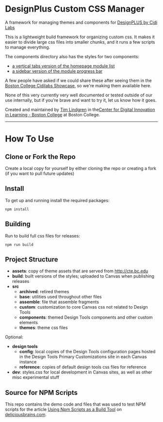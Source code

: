 # DesignPlus Custom CSS Manager

A framework for managing themes and components for [DesignPLUS by Cidi Labs](https://cidilabs.com/landing/design-tools/)

This is a lightweight build framework for organizing custom css. It makes it easier to divide large css files into smaller chunks, and it runs a few scripts to manage everything. 

The components directory also has the styles for two components: 
- [a vertical tabs version of the homepage module list](https://github.com/cdil-bc/dp-custom-css/blob/main/src/components/_module-list.css)
- [a sidebar version of the module progress bar](https://github.com/cdil-bc/dp-custom-css/blob/main/src/components/_progress-sidebar.css) 

A few people have asked if we could share these after seeing them in the [Boston College Cidilabs Showcase](https://showcase.cidilabs.com/boston-college/), so we're making them available here. 

None of this very currently very well documented or tested outside of our use internally, but if you're brave and want to try it, let us know how it goes. 

Created and maintained by [Tim Lindgren](https://www.bc.edu/content/bc-web/academics/sites/cdil/about/innovation/lindgren.html) in the[Center for Digital Innovation in Learning - Boston College](https://www.bc.edu/content/bc-web/academics/sites/cdil.html) at Boston College. 

--- 

# How To Use 

## Clone or Fork the Repo

Create a local copy for yourself by either cloning the repo or creating a fork (if you want to pull future updates)

## Install

To get up and running install the required packages:

```
npm install
```

## Building
Run to build full css files for releases:
```
npm run build
```

## Project Structure
- **assets**: copy of theme assets that are served from http://cte.bc.edu
- **build**: built versions of the styles; uploaded to Canvas when publishing releases
- **src**
  - **archived**: retired themes
  - **base**: utilities used throughout other files
  - **assemble**: file that assemble fragments
  - **custom**: customization to core Canvas css not related to Design Tools
  - **components**: themed Design Tools components and other custom elements
  - **themes**: theme css files

Optional: 
- **design tools**
  - **config**: local copies of the Design Tools configuration pages hosted in the Design Tools Primary Customizations site in each Canvas instance
  - **reference**: copies of default design tools css files for reference
- **dev**: styles.css for local development in Canvas sites, as well as other misc experimental stuff


## Source for NPM Scripts

This repo contains the demo code and files that was used to test NPM scripts for the article [Using Npm Scripts as a Build Tool](https://deliciousbrains.com/npm-build-script/) on [deliciousbrains.com](https://deliciousbrains.com).

